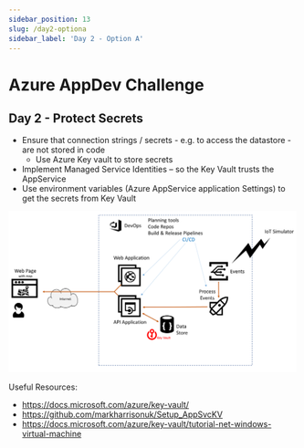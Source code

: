 ```yaml
---
sidebar_position: 13
slug: /day2-optiona
sidebar_label: 'Day 2 - Option A'
---
```

# Azure AppDev Challenge

## Day 2 - Protect Secrets 

- Ensure that connection strings / secrets - e.g. to access the datastore - are not stored in code
  - Use Azure Key vault to store secrets
- Implement Managed Service Identities – so the Key Vault trusts the AppService
- Use environment variables (Azure AppService application Settings) to get the secrets from Key Vault

![](../images/slide14.png)

Useful Resources:

- <https://docs.microsoft.com/azure/key-vault/>
- <https://github.com/markharrisonuk/Setup_AppSvcKV>
- <https://docs.microsoft.com/azure/key-vault/tutorial-net-windows-virtual-machine>
